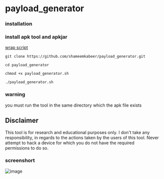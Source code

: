 # payload_generator

### installation

### install apk tool and apkjar
    
   [wrap script](file:///home/shxim/apktool.bat)
```
git clone https://github.com/shameemkabeer/payload_generator.git

cd payload_generator

chmod +x payload_generator.sh

./payload_generator.sh
``` 
### warning

you must run the tool in the same directory which the apk file exists

##                                                      Disclaimer

This tool is for research and educational purposes only. I don't take any responsibility, in regards to the actions taken by the users of this tool. Never attempt to hack a device for which you do not have the required permissions to do so.

### screenshort

![image](https://user-images.githubusercontent.com/89806110/136077520-68646e49-ea79-4820-9364-444898349d88.png)



